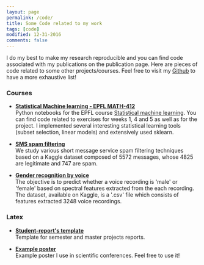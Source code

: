 ```yaml
---
layout: page
permalink: /code/
title: Some Code related to my work
tags: [code]
modified: 12-31-2016
comments: false
---
```



I do my best to make my research reproducible and you can find code associated with my publications on the publication page. Here are pieces of code related to some other projects/courses. Feel free to visit my [Github](https://github.com/AdriBesson) to have a more exhaustive list!

### Courses

* [**Statistical Machine learning - EPFL MATH-412**](https://github.com/AdriBesson/Statistical_learning_course)<br> Python notebooks for the EPFL course [Statistical machine learning](http://edu.epfl.ch/coursebook/fr/statistical-learning-MATH-412). You can find code related to exercises for weeks 1, 4 and 5 as well as for the project. I implemented several interesting statistical learning tools (subset selection, linear models) and extensively used sklearn.

* [**SMS spam filtering**](https://github.com/dperdios/sms-spam-filtering)<br> We study various short message service spam filtering techniques based on a Kaggle dataset composed of 5572 messages, whose 4825 are legitimate and 747 are spam. 

* [**Gender recognition by voice**](https://github.com/AdriBesson/Gender_recoginition_speech)<br> The objective is to predict whether a voice recording is 'male' or 'female' based on spectral features extracted from the each recording. The dataset, available on Kaggle, is a '.csv' file which consists of features extracted 3248 voice recordings.


### Latex

* [**Student-report's template**](https://gitlab.com/latex-templates/LTS5-student-project-report)<br>
Template for semester and master projects reports.

* [**Example poster**](https://github.com/AdriBesson/spars2017-poster)<br>
Example poster I use in scientific conferences. Feel free to use it!
